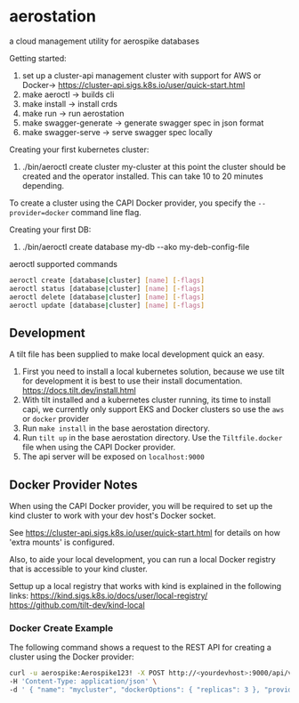 # aerostation
a cloud management utility for aerospike databases

Getting started:

1) set up a cluster-api management cluster with support for AWS or Docker-> https://cluster-api.sigs.k8s.io/user/quick-start.html
1) make aeroctl -> builds cli
1) make install -> install crds
1) make run -> run aerostation
1) make swagger-generate -> generate swagger spec in json format
1) make swagger-serve -> serve swagger spec locally


Creating your first kubernetes cluster:
1) ./bin/aeroctl create cluster my-cluster
at this point the cluster should be created and the operator installed. This can take 10 to 20 minutes depending.

To create a cluster using the CAPI Docker provider, you specify the `--provider=docker` command line flag.

Creating your first DB:
1) ./bin/aeroctl create database my-db --ako my-deb-config-file


aeroctl supported commands

```bash
aeroctl create [database|cluster] [name] [-flags]
aeroctl status [database|cluster] [name] [-flags]
aeroctl delete [database|cluster] [name] [-flags]
aeroctl update [database|cluster] [name] [-flags]
```


## Development

A tilt file has been supplied to make local development quick an easy.

1) First you need to install a local kubernetes solution, because we use tilt for development it is best to use their install documentation. https://docs.tilt.dev/install.html
2) With tilt installed and a kubernetes cluster running, its time to install capi, we currently only support EKS and Docker clusters so use the `aws` or `docker` provider
3) Run `make install` in the base aerostation directory.
4) Run `tilt up` in the base aerostation directory.  Use the `Tiltfile.docker` file when using the CAPI Docker provider.
5) The api server will be exposed on `localhost:9000`

## Docker Provider Notes

When using the CAPI Docker provider, you will be required to set up the kind cluster to work with your dev host's Docker socket.

See https://cluster-api.sigs.k8s.io/user/quick-start.html for details on how 'extra mounts' is configured.

Also, to aide your local development, you can run a local Docker registry that is accessible to your kind cluster.  

Settup up a local registry that works with kind is explained in the following links:
https://kind.sigs.k8s.io/docs/user/local-registry/
https://github.com/tilt-dev/kind-local

### Docker Create Example

The following command shows a request to the REST API for creating a cluster using
the Docker provider:
```bash
curl -u aerospike:Aerospike123! -X POST http://<yourdevhost>:9000/api/v1/admin/kubernetes/clusters \
-H 'Content-Type: application/json' \
-d ' { "name": "mycluster", "dockerOptions": { "replicas": 3 }, "provider": "docker" }'
```
